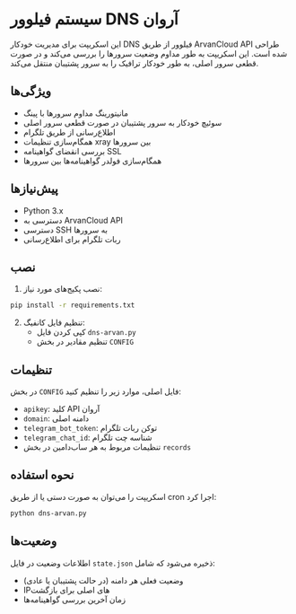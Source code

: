 # سیستم فیلوور DNS آروان

این اسکریپت برای مدیریت خودکار DNS فیلوور از طریق ArvanCloud API طراحی شده است. این اسکریپت به طور مداوم وضعیت سرورها را بررسی می‌کند و در صورت قطعی سرور اصلی، به طور خودکار ترافیک را به سرور پشتیبان منتقل می‌کند.

## ویژگی‌ها

- مانیتورینگ مداوم سرورها با پینگ
- سوئیچ خودکار به سرور پشتیبان در صورت قطعی سرور اصلی
- اطلاع‌رسانی از طریق تلگرام
- همگام‌سازی تنظیمات xray بین سرورها
- بررسی انقضای گواهینامه SSL
- همگام‌سازی فولدر گواهینامه‌ها بین سرورها

## پیش‌نیازها

- Python 3.x
- دسترسی به ArvanCloud API
- دسترسی SSH به سرورها
- ربات تلگرام برای اطلاع‌رسانی

## نصب

1. نصب پکیج‌های مورد نیاز:
```bash
pip install -r requirements.txt
```

2. تنظیم فایل کانفیگ:
   - کپی کردن فایل `dns-arvan.py`
   - تنظیم مقادیر در بخش `CONFIG`

## تنظیمات

در بخش `CONFIG` فایل اصلی، موارد زیر را تنظیم کنید:

- `apikey`: کلید API آروان
- `domain`: دامنه اصلی
- `telegram_bot_token`: توکن ربات تلگرام
- `telegram_chat_id`: شناسه چت تلگرام
- تنظیمات مربوط به هر ساب‌دامین در بخش `records`

## نحوه استفاده

اسکریپت را می‌توان به صورت دستی یا از طریق cron اجرا کرد:

```bash
python dns-arvan.py
```

## وضعیت‌ها

اطلاعات وضعیت در فایل `state.json` ذخیره می‌شود که شامل:
- وضعیت فعلی هر دامنه (در حالت پشتیبان یا عادی)
- IP‌های اصلی برای بازگشت
- زمان آخرین بررسی گواهینامه‌ها
